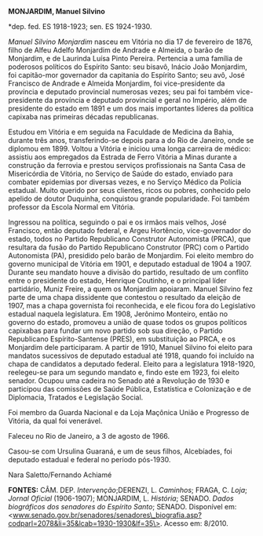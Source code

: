 **MONJARDIM, Manuel Silvino**

\*dep. fed. ES 1918-1923; sen. ES 1924-1930.

*Manuel Silvino Monjardim* nasceu em Vitória no dia 17 de fevereiro de
1876, filho de Alfeu Adelfo Monjardim de Andrade e Almeida, o barão de
Monjardim, e de Laurinda Luísa Pinto Pereira. Pertencia a uma família de
poderosos políticos do Espírito Santo: seu bisavô, Inácio João
Monjardim, foi capitão-mor governador da capitania do Espírito Santo;
seu avô, José Francisco de Andrade e Almeida Monjardim, foi
vice-presidente da província e deputado provincial numerosas vezes; seu
pai foi também vice-presidente da província e deputado provincial e
geral no Império, além de presidente do estado em 1891 e um dos mais
importantes líderes da política capixaba nas primeiras décadas
republicanas.

Estudou em Vitória e em seguida na Faculdade de Medicina da Bahia,
durante três anos, transferindo-se depois para a do Rio de Janeiro, onde
se diplomou em 1899. Voltou a Vitória e iniciou uma longa carreira de
médico: assistiu aos empregados da Estrada de Ferro Vitória a Minas
durante a construção da ferrovia e prestou serviços profissionais na
Santa Casa de Misericórdia de Vitória, no Serviço de Saúde do estado,
enviado para combater epidemias por diversas vezes, e no Serviço Médico
da Polícia estadual. Muito querido por seus clientes, ricos ou pobres,
conhecido pelo apelido de doutor Duquinha, conquistou grande
popularidade. Foi também professor da Escola Normal em Vitória.

Ingressou na política, seguindo o pai e os irmãos mais velhos, José
Francisco, então deputado federal, e Argeu Hortêncio, vice-governador do
estado, todos no Partido Republicano Construtor Autonomista (PRCA), que
resultara da fusão do Partido Republicano Construtor (PRC) com o Partido
Autonomista (PA), presidido pelo barão de Monjardim. Foi eleito membro
do governo municipal de Vitória em 1901, e deputado estadual de 1904 a
1907. Durante seu mandato houve a divisão do partido, resultado de um
conflito entre o presidente do estado, Henrique Coutinho, e o principal
líder partidário, Muniz Freire, a quem os Monjardim apoiaram. Manuel
Silvino fez parte de uma chapa dissidente que contestou o resultado da
eleição de 1907, mas a chapa governista foi reconhecida, e ele ficou
fora do Legislativo estadual naquela legislatura. Em 1908, Jerônimo
Monteiro, então no governo do estado, promoveu a união de quase todos os
grupos políticos capixabas para fundar um novo partido sob sua direção,
o Partido Republicano Espírito-Santense (PRES), em substituição ao PRCA,
e os Monjardim dele participaram. A partir de 1910, Manuel Silvino foi
eleito para mandatos sucessivos de deputado estadual até 1918, quando
foi incluído na chapa de candidatos a deputado federal. Eleito para a
legislatura 1918-1920, reelegeu-se para um segundo mandato e, findo este
em 1923, foi eleito senador. Ocupou uma cadeira no Senado até a
Revolução de 1930 e participou das comissões de Saúde Pública,
Estatística e Colonização e de Diplomacia, Tratados e Legislação Social.

Foi membro da Guarda Nacional e da Loja Maçônica União e Progresso de
Vitória, da qual foi venerável.

Faleceu no Rio de Janeiro, a 3 de agosto de 1966.

Casou-se com Ursulina Guaraná, e um de seus filhos, Alcebíades, foi
deputado estadual e federal no período pós-1930.

Nara Saletto/Fernando Achiamé

**FONTES:** CÂM. DEP. *Intervenção*;DERENZI, L. *Caminhos*; FRAGA, C.
*Loja*; *Jornal Oficial* (1906-1907); MONJARDIM, L. *História*; SENADO.
*Dados biográficos dos senadores do Espírito Santo*; SENADO. Disponível
em:
\<www.senado.gov.br/senadores/senadores\_biografia.asp?codparl=2078&li=35&lcab=1930-1930&lf=35\>.
Acesso em: 8/2010.
